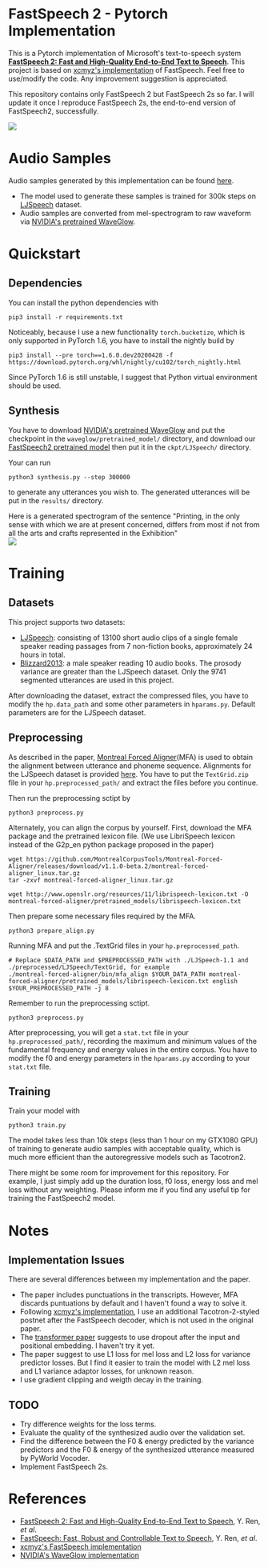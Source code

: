 # FastSpeech 2 - Pytorch Implementation

This is a Pytorch implementation of Microsoft's text-to-speech system [**FastSpeech 2: Fast and High-Quality End-to-End Text to Speech**](https://arxiv.org/abs/2006.04558). This project is based on [xcmyz's implementation](https://github.com/xcmyz/FastSpeech) of FastSpeech. Feel free to use/modify the code. Any improvement suggestion is appreciated.

This repository contains only FastSpeech 2 but FastSpeech 2s so far. I will update it once I reproduce FastSpeech 2s, the end-to-end version of FastSpeech2, successfully.

![](./model.png)

# Audio Samples
Audio samples generated by this implementation can be found [here](https://ming024.github.io/FastSpeech2/).  
- The model used to generate these samples is trained for 300k steps on [LJSpeech](https://keithito.com/LJ-Speech-Dataset/) dataset.
- Audio samples are converted from mel-spectrogram to raw waveform via [NVIDIA's pretrained WaveGlow](https://github.com/NVIDIA/waveglow).

# Quickstart

## Dependencies
You can install the python dependencies with
```
pip3 install -r requirements.txt
```
Noticeably, because I use a new functionality ``torch.bucketize``, which is only supported in PyTorch 1.6, you have to install the nightly build by
```
pip3 install --pre torch==1.6.0.dev20200428 -f https://download.pytorch.org/whl/nightly/cu102/torch_nightly.html
```

Since PyTorch 1.6 is still unstable, I suggest that Python virtual environment should be used.

## Synthesis

You have to download [NVIDIA's pretrained WaveGlow](https://github.com/NVIDIA/waveglow) and put the checkpoint in the ``waveglow/pretrained_model/`` directory, and download our [FastSpeech2 pretrained model](https://drive.google.com/file/d/1jXNDPMt1ybTN97_MztoTFyrPIthoQuSO/view?usp=sharing) then put it in the ``ckpt/LJSpeech/`` directory.

Your can run
```
python3 synthesis.py --step 300000
```
to generate any utterances you wish to. The generated utterances will be put in the ``results/`` directory.

Here is a generated spectrogram of the sentence "Printing, in the only sense with which we are at present concerned, differs from most if not from all the arts and crafts represented in the Exhibition"  
![](./synth/LJSpeech/step_300000_0.png)

# Training

## Datasets
This project supports two datasets:
- [LJSpeech](https://keithito.com/LJ-Speech-Dataset/): consisting of 13100 short audio clips of a single female speaker reading passages from 7 non-fiction books, approximately 24 hours in total.
- [Blizzard2013](http://www.cstr.ed.ac.uk/projects/blizzard/2013/lessac_blizzard2013/): a male speaker reading 10 audio books. The prosody variance are greater than the LJSpeech dataset. Only the 9741 segmented utterances are used in this project.

After downloading the dataset, extract the compressed files, you have to modify the ``hp.data_path`` and some other parameters in ``hparams.py``. Default parameters are for the LJSpeech dataset.

## Preprocessing

As described in the paper, [Montreal Forced Aligner](https://montreal-forced-aligner.readthedocs.io/en/latest/)(MFA) is used to obtain the alignment between utterance and phoneme sequence. Alignments for the LJSpeech dataset is provided [here](https://drive.google.com/file/d/1ukb8o-SnqhXCxq7drI3zye3tZdrGvQDA/view?usp=sharing). You have to put the ``TextGrid.zip`` file in your ``hp.preprocessed_path/`` and extract the files before you continue.

Then run the preprocessing sctipt by
```
python3 preprocess.py
```

Alternately, you can align the corpus by yourself. First, download the MFA package and the pretrained lexicon file. (We use LibriSpeech lexicon instead of the G2p\_en python package proposed in the paper)

```
wget https://github.com/MontrealCorpusTools/Montreal-Forced-Aligner/releases/download/v1.1.0-beta.2/montreal-forced-aligner_linux.tar.gz
tar -zxvf montreal-forced-aligner_linux.tar.gz

wget http://www.openslr.org/resources/11/librispeech-lexicon.txt -O montreal-forced-aligner/pretrained_models/librispeech-lexicon.txt
```

Then prepare some necessary files required by the MFA.

```
python3 prepare_align.py
```

Running MFA and put the .TextGrid files in your ``hp.preprocessed_path``.
```
# Replace $DATA_PATH and $PREPROCESSED_PATH with ./LJSpeech-1.1 and ./preprocessed/LJSpeech/TextGrid, for example
./montreal-forced-aligner/bin/mfa_align $YOUR_DATA_PATH montreal-forced-aligner/pretrained_models/librispeech-lexicon.txt english $YOUR_PREPROCESSED_PATH -j 8
```

Remember to run the preprocessing sctipt.
```
python3 preprocess.py
```

After preprocessing, you will get a ``stat.txt`` file in your ``hp.preprocessed_path/``, recording the maximum and minimum values of the fundamental frequency and energy values in the entire corpus. You have to modify the f0 and energy parameters in the ``hparams.py`` according to your ``stat.txt`` file.

## Training

Train your model with
```
python3 train.py
```

The model takes less than 10k steps (less than 1 hour on my GTX1080 GPU) of training to generate audio samples with acceptable quality, which is much more efficient than the autoregressive models such as Tacotron2.

There might be some room for improvement for this repository. For example, I just simply add up the duration loss, f0 loss, energy loss and mel loss without any weighting. Please inform me if you find any useful tip for training the FastSpeech2 model.

# Notes

## Implementation Issues

There are several differences between my implementation and the paper.
- The paper includes punctuations in the transcripts. However, MFA discards puntuations by default and I haven't found a way to solve it.
- Following [xcmyz's implementation](https://github.com/xcmyz/FastSpeech), I use an additional Tacotron-2-styled postnet after the FastSpeech decoder, which is not used in the original paper.
- The [transformer paper](https://arxiv.org/abs/1706.03762) suggests to use dropout after the input and positional embedding. I haven't try it yet.
- The paper suggest to use L1 loss for mel loss and L2 loss for variance predictor losses. But I find it easier to train the model with L2 mel loss and L1 variance adaptor losses, for unknown reason.
- I use gradient clipping and weigth decay in the training.

## TODO
- Try difference weights for the loss terms.
- Evaluate the quality of the synthesized audio over the validation set.
- Find the difference between the F0 & energy predicted by the variance predictors and the F0 & energy of the synthesized utterance measured by PyWorld Vocoder.
- Implement FastSpeech 2s.

# References
- [FastSpeech 2: Fast and High-Quality End-to-End Text to Speech](https://arxiv.org/abs/2006.04558), Y. Ren, *et al*.
- [FastSpeech: Fast, Robust and Controllable Text to Speech](https://arxiv.org/abs/1905.09263), Y. Ren, *et al*.
- [xcmyz's FastSpeech implementation](https://github.com/xcmyz/FastSpeech)
- [NVIDIA's WaveGlow implementation](https://github.com/NVIDIA/waveglow)
